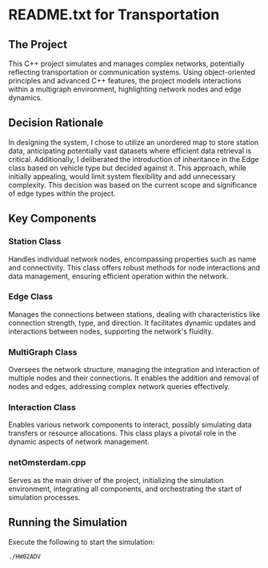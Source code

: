 # README.txt for Transportation

## The Project
This C++ project simulates and manages complex networks, potentially reflecting transportation or communication systems. Using object-oriented principles and advanced C++ features, the project models interactions within a multigraph environment, highlighting network nodes and edge dynamics.

## Decision Rationale
In designing the system, I chose to utilize an unordered map to store station data, anticipating potentially vast datasets where efficient data retrieval is critical. Additionally, I deliberated the introduction of inheritance in the Edge class based on vehicle type but decided against it. This approach, while initially appealing, would limit system flexibility and add unnecessary complexity. This decision was based on the current scope and significance of edge types within the project.

## Key Components

### Station Class
Handles individual network nodes, encompassing properties such as name and connectivity. This class offers robust methods for node interactions and data management, ensuring efficient operation within the network.

### Edge Class
Manages the connections between stations, dealing with characteristics like connection strength, type, and direction. It facilitates dynamic updates and interactions between nodes, supporting the network's fluidity.

### MultiGraph Class
Oversees the network structure, managing the integration and interaction of multiple nodes and their connections. It enables the addition and removal of nodes and edges, addressing complex network queries effectively.

### Interaction Class
Enables various network components to interact, possibly simulating data transfers or resource allocations. This class plays a pivotal role in the dynamic aspects of network management.

### netOmsterdam.cpp
Serves as the main driver of the project, initializing the simulation environment, integrating all components, and orchestrating the start of simulation processes.

## Running the Simulation
Execute the following to start the simulation:
```sh
./HW02ADV

